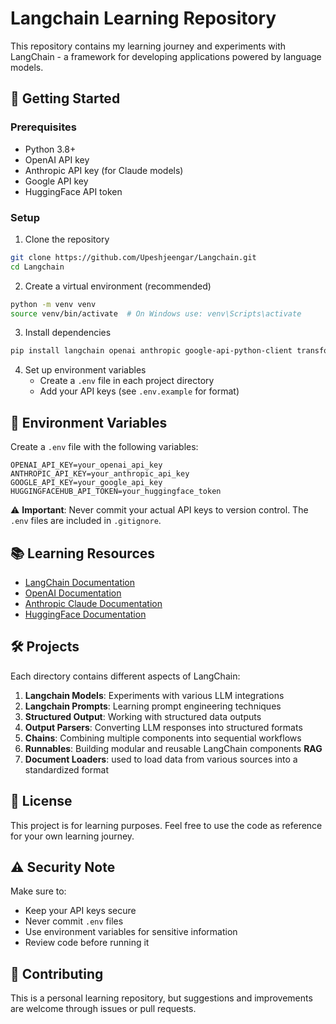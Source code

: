 # Langchain Learning Repository

This repository contains my learning journey and experiments with LangChain - a framework for developing applications powered by language models.

## 🚀 Getting Started

### Prerequisites

- Python 3.8+
- OpenAI API key
- Anthropic API key (for Claude models)
- Google API key
- HuggingFace API token

### Setup

1. Clone the repository
```bash
git clone https://github.com/Upeshjeengar/Langchain.git
cd Langchain
```

2. Create a virtual environment (recommended)
```bash
python -m venv venv
source venv/bin/activate  # On Windows use: venv\Scripts\activate
```

3. Install dependencies
```bash
pip install langchain openai anthropic google-api-python-client transformers
```

4. Set up environment variables
   - Create a `.env` file in each project directory
   - Add your API keys (see `.env.example` for format)

## 🔑 Environment Variables

Create a `.env` file with the following variables:
```
OPENAI_API_KEY=your_openai_api_key
ANTHROPIC_API_KEY=your_anthropic_api_key
GOOGLE_API_KEY=your_google_api_key
HUGGINGFACEHUB_API_TOKEN=your_huggingface_token
```

⚠️ **Important**: Never commit your actual API keys to version control. The `.env` files are included in `.gitignore`.

## 📚 Learning Resources

- [LangChain Documentation](https://python.langchain.com/docs/get_started/introduction.html)
- [OpenAI Documentation](https://platform.openai.com/docs/introduction)
- [Anthropic Claude Documentation](https://docs.anthropic.com/claude/docs)
- [HuggingFace Documentation](https://huggingface.co/docs)

## 🛠️ Projects

Each directory contains different aspects of LangChain:

1. **Langchain Models**: Experiments with various LLM integrations
2. **Langchain Prompts**: Learning prompt engineering techniques
3. **Structured Output**: Working with structured data outputs
4. **Output Parsers**: Converting LLM responses into structured formats
5. **Chains**: Combining multiple components into sequential workflows
6. **Runnables**: Building modular and reusable LangChain components
**RAG**
7. **Document Loaders**: used to load data from various sources into a standardized format
## 📝 License

This project is for learning purposes. Feel free to use the code as reference for your own learning journey.

## ⚠️ Security Note

Make sure to:
- Keep your API keys secure
- Never commit `.env` files
- Use environment variables for sensitive information
- Review code before running it

## 🤝 Contributing

This is a personal learning repository, but suggestions and improvements are welcome through issues or pull requests. 